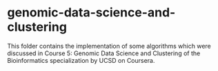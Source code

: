 # genomic-data-science-and-clustering

This folder contains the implementation of some algorithms which were discussed in Course 5: Genomic Data Science and Clustering of the Bioinformatics specialization by UCSD on Coursera.
